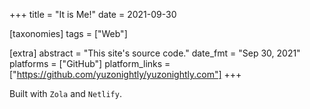+++
title = "It is Me!"
date = 2021-09-30

[taxonomies]
tags = ["Web"]

[extra]
abstract = "This site's source code."
date_fmt = "Sep 30, 2021"
platforms = ["GitHub"]
platform_links = ["https://github.com/yuzonightly/yuzonightly.com"]
+++

Built with `Zola` and `Netlify`.
